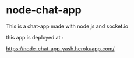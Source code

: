 # node-chat-app


This is a chat-app made with node js and socket.io

this app is deployed at :

https://node-chat-app-yash.herokuapp.com/
